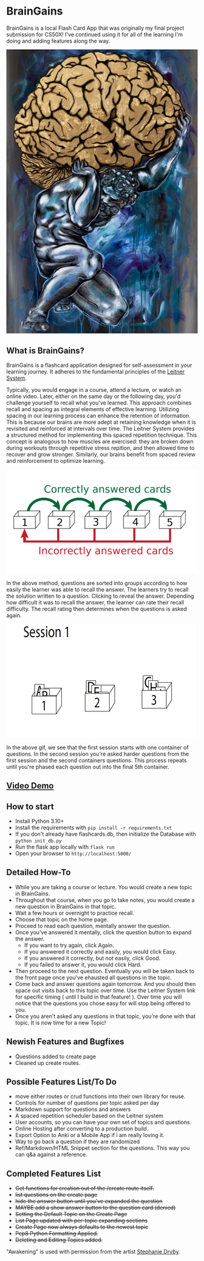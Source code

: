 # BrainGains

BrainGains is a local Flash Card App that was originally my final project submission for CS50X! I've continued using it for all of the learning I'm doing and adding features along the way.

![Awakening](https://github.com/CodyCardinal/BrainGains/blob/main/static/Awakening.jpeg)

## What is BrainGains?

BrainGains is a flashcard application designed for self-assessment in your learning journey. It adheres to the fundamental principles of the [Leitner System](https://en.wikipedia.org/wiki/Leitner_system).

Typically, you would engage in a course, attend a lecture, or watch an online video. Later, either on the same day or the following day, you'd challenge yourself to recall what you've learned. This approach combines recall and spacing as integral elements of effective learning. Utilizing spacing in our learning process can enhance the retention of information. This is because our brains are more adept at retaining knowledge when it is revisited and reinforced at intervals over time. The Leitner System provides a structured method for implementing this spaced repetition technique. This concept is analogous to how muscles are exercised: they are broken down during workouts through repetitive stress repition, and then allowed time to recover and grow stronger. Similarly, our brains benefit from spaced review and reinforcement to optimize learning.

![Leitner Learning System](https://github.com/CodyCardinal/BrainGains/blob/main/static/2560px-Leitner_system_alternative.svg.png)

In the above method, questions are sorted into groups according to how easily the learner was able to recall the answer. The learners try to recall the solution written to a question. Clicking to reveal the answer. Depending how difficult it was to recall the answer, the learner can rate their recall difficulty. The recall rating then determines when the questions is asked again.

![Animated gif of Leitner Learning System](https://github.com/CodyCardinal/BrainGains/blob/main/static/Leitner_system_animation.gif?raw=true)

In the above gif, we see that the first session starts with one container of questions. In the second session you're asked harder questions from the first session and the second containers questions. This process repeats until you're phased each question out into the final 5th container.

## [Video Demo](https://www.youtube.com/watch?v=qdZy8P7B4JA)

## How to start

- Install Python 3.10+
- Install the requirements with `pip install -r requirements.txt`
- If you don't already have flashcards.db, then initialize the Database with `python init_db.py`
- Run the flask app locally with `flask run`
- Open your browser to `http://localhost:5000/`

## Detailed How-To

- While you are taking a course or lecture. You would create a new topic in BrainGains.
- Throughout that course, when you go to take notes, you would create a new question in BrainGains in that topic.
- Wait a few hours or overnight to practice recall.
- Choose that topic on the home page.
- Proceed to read each question, mentally answer the question.
- Once you've answered it mentally, click the question button to expand the answer.
  - If you want to try again, click Again.
  - If you answered it correctly and easily, you would click Easy.
  - If you answered it correctly, but not easily, click Good.
  - If you failed to answer it, you would click Hard.
- Then proceed to the next question. Eventually you will be taken back to the front page once you've ehausted all questions in the topic.
- Come back and answer questions again tomorrow. And you should then space out visits back to this topic over time. Use the Leitner System link for specific timing ( until I build in that feature! ). Over time you will notice that the questions you chose easy for will stop being offered to you.
- Once you aren't asked any questions in that topic, you're done with that topic. It is now time for a new Topic!

## Newish Features and Bugfixes

- Questions added to create page
- Cleaned up create routes.

## Possible Features List/To Do

- move either routes or crud functions into their own library for reuse.
- Controls for number of questions per topic asked per day
- Markdown support for questions and answers
- A spaced repetition scheduler based on the Leitner system
- User accounts, so you can have your own set of topics and questions.
- Online Hosting after converting to a production build.
- Export Option to Anki or a Mobile App if i am really loving it.
- Way to go back a question if they are randomized
- Ref/Markdown/HTML Snippet section for the questions. This way you can q&a against a reference.


## Completed Features List

- ~~Get functions for creation out of the /create route itself.~~
- ~~list questions on the create page~~
- ~~hide the answer button until you've expanded the question~~
- ~~MAYBE add a show answer button to the question card (denied)~~
- ~~Setting the Default Topic on the Create Page~~
- ~~List Page updated with per-topic expanding sections~~
- ~~Create Page now always defaults to the newest topic~~
- ~~Pep8 Python Formatting Applied.~~
- ~~Deleting and Editing Topics added.~~

"Awakening" is used with permission from the artist [Stephanie Dryby](https://www.instagram.com/stephaniedyrby/).
